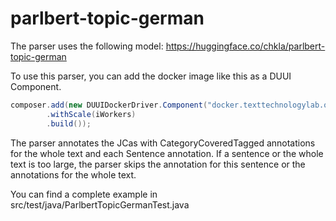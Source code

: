 # parlbert-topic-german

The parser uses the following model:
https://huggingface.co/chkla/parlbert-topic-german

To use this parser, you can add the docker image like this as a DUUI Component.
```java
composer.add(new DUUIDockerDriver.Component("docker.texttechnologylab.org/parlbert-topic-german:latest")
        .withScale(iWorkers)
        .build());
```

The parser annotates the JCas with CategoryCoveredTagged annotations for the whole text and each Sentence annotation.
If a sentence or the whole text is too large, the parser skips the annotation for this sentence or the annotations for the whole text.

You can find a complete example in src/test/java/ParlbertTopicGermanTest.java
